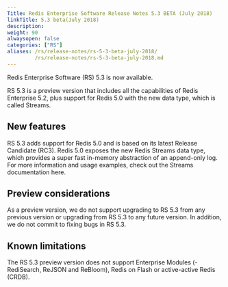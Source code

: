 ```yaml
---
Title: Redis Enterprise Software Release Notes 5.3 BETA (July 2018)
linkTitle: 5.3 beta(July 2018)
description:
weight: 90
alwaysopen: false
categories: ["RS"]
aliases: /rs/release-notes/rs-5-3-beta-july-2018/
         /rs/release-notes/rs-5-3-beta-july-2018.md
---
```

Redis Enterprise Software (RS) 5.3 is now available.

RS 5.3 is a preview version that includes all the capabilities of Redis Enterprise 5.2, plus support for Redis 5.0 with the new data type, which is called Streams.

## New features

RS 5.3 adds support for Redis 5.0 and is based on its latest Release Candidate (RC3). Redis 5.0 exposes the new Redis Streams data type, which provides a super fast in-memory abstraction of an append-only log. For more information and usage examples, check out the Streams documentation here.

## Preview considerations

As a preview version, we do not support upgrading to RS 5.3 from any previous version or upgrading from RS 5.3 to any future version. In addition, we do not commit to fixing bugs in RS 5.3.

## Known limitations

The RS 5.3 preview version does not support Enterprise Modules (- RediSearch, ReJSON and ReBloom), Redis on Flash or active-active Redis (CRDB).
